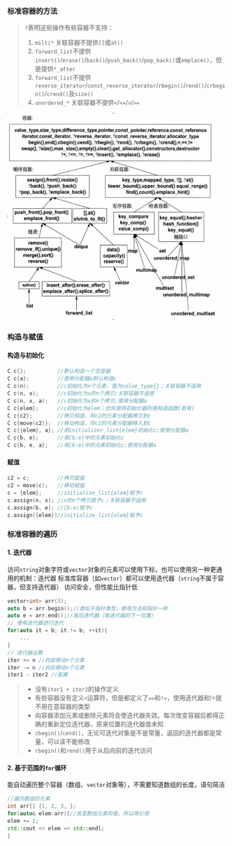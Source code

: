 ### 标准容器的方法
> `?`表明这些操作有些容器不支持：
> 1. `milti*` 关联容器不提供`[]`或`at()`
> 2. `forward_list`不提供`insert()`/`erase()`/`back()`/`push_back()`/`pop_back()`或`emplace()`，但是提供`*_after`
> 3. `forward_list`不提供`reverse_iterator`/`const_reverse_iterator`/`rbegin()`/`rend()`/`crbegin()`/`crend()`及`size()`
> 4. `unordered_*` 关联容器不提供`<`/`<=`/`>`/`>=`

![20190917110149.png](https://raw.githubusercontent.com/itisl/Pic_Bed/master/img/20190917110149.png)

### 构造与赋值
#### 构造与初始化
```cpp
C c{};          //默认构造一个空容器
C c{a};         //使用分配器a默认构造c
C c(n);         //c初始化为n个元素，值为value_type{}；关联容器不适用
C c(n, x);      //c初始化为x的n个拷贝;关联容器不适用
C c(n, x, a);   //c初始化为x的n个拷贝;使用分配器a
C c{elem};      //c初始化为elem；优先使用初始化器列表构造函数(若有)
C c{c2};        //拷贝构造，将c2的元素分配器拷贝到c
C c{move(c2)};  //移动构造，将c2的元素分配器移入到c
C c{{elem}, a}; //用initializer_list{elem}初始化c;使用分配器a
C c{b, e};      //用[b:e)中的元素初始化c
C c{b, e, a};   //用[b:e)中的元素初始化c;使用分配器a
```
#### 赋值
```cpp
c2 = c;         //拷贝赋值
c2 = move(c);   //移动赋值
c = {elem};     //initialize_list{elem}赋予c
c.assign(n, x); //x的n个拷贝赋予c；关联容器不适用
c.assign(b, e); //[b:e)赋予c
c.assign({elem})//initialize_list{elem}赋予c
```
### 标准容器的遍历
#### 1. 迭代器
访问`string`对象字符或`vector`对象的元素可以使用下标，也可以使用另一种更通用的机制：迭代器
标准库容器（如`vector`）都可以使用迭代器（`string`不属于容器，但支持迭代器）
访问安全，但性能比指针低

```cpp
vector<int> arr(3);
auto b = arr.begin();//类似于指针类型，使用方法和指针一样
auto e = arr.end();//尾后迭代器（尾迭代器的下一位置）
// 使用迭代器进行迭代
for(auto it = b; it != b; ++it){
    ...
}
// 迭代器运算
iter += n //向前移动n个元素
iter -= n //向后移动n个元素
iter1 - iter2 //距离
```
> - 没有`iter1 + iter2`的操作定义
> - 有些容器没有定义`<`运算符，但是都定义了`==`和`!=`，使用迭代器和!=就不用在意容器的类型
> - 向容器添加元素或删除元素将会使迭代器失效。每次改变容器后都得正确的重新定位迭代器，原来位置的迭代器值未知
> - `cbegin()`/`cend()`，无论可迭代对象是不是常量，返回的迭代器都是常量，可以读不能修改
> - `rbegin()`和`rend()`用于从后向前的迭代访问



#### 2. 基于范围的`for`循环
能自动遍历整个容器（数组、`vector`对象等），不需要知道数组的长度，语句简洁
```cpp
//遍历数组的元素
int arr[] {1, 2, 3, };
for(auto& elem:arr){//改变数组元素的值，所以用引用
elem += 2;
std::cout << elem << std::endl;
}
```